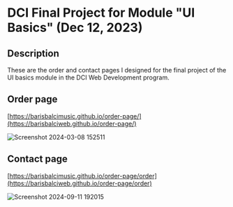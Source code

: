 # DCI Final Project for Module "UI Basics" (Dec 12, 2023)
## Description
These are the order and contact pages I designed for the final project of the UI basics module in the DCI Web Development program.

## Order page
[https://barisbalcimusic.github.io/order-page/](https://barisbalciweb.github.io/order-page/)

![Screenshot 2024-03-08 152511](https://github.com/barisbalcimusic/CSS-finalproject/assets/126829019/506c6ca5-14b2-4338-a5ed-abf56eb392f8)

## Contact page
[https://barisbalcimusic.github.io/order-page/order](https://barisbalciweb.github.io/order-page/order)

![Screenshot 2024-09-11 192015](https://github.com/user-attachments/assets/25e21c1c-77db-4cdc-836e-bd681b5152a1)
